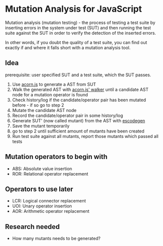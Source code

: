 Mutation Analysis for JavaScript
================================

Mutation analysis (mutation testing) - the process of testing a test suite by inserting errors in the system under test (SUT) and then running the test suite against the SUT in order to verify the detection of the inserted errors.

In other words, if you doubt the quality of a test suite, you can find out exactly if and where it falls short with a mutation analysis tool.

Idea
----

prerequisite: user specified SUT and a test suite, which the SUT passes.

1. Use [acorn.js](//github.com/marijnh/acorn) to generate a AST from SUT
2. Walk the generated AST with [acorn.js' walker](//github.com/marijnh/acorn/blob/master/util/walk.js) until a candidate AST node for a mutation operator is found
3. Check history/log if the candidate/operator pair has been mutated before - if so go to step 2
3. Mutate the candidate AST node
4. Record the candidate/operator pair in some history/log
5. Generate SUT' (now called mutant) from the AST with [escodegen](//github.com/Constellation/escodegen)
6. Save the mutant temporarily
7. go to step 2 until sufficient amount of mutants have been created
8. Run test suite against all mutants, report those mutants which passed all tests

Mutation operators to begin with
--------------------------------

* ABS: Absolute value insertion
* ROR: Relational operator replacement

Operators to use later
----------------------

* LCR: Logical connector replacement
* UOI: Unary operator insertion
* AOR: Arithmetic operator replacement

Research needed
---------------

* How many mutants needs to be generated?
